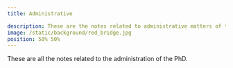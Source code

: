 ```yaml
---
title: Administrative

description: These are the notes related to administrative matters of the PhD
image: /static/background/red_bridge.jpg
position: 50% 50%
---
```


These are all the notes related to the administration of the PhD.
